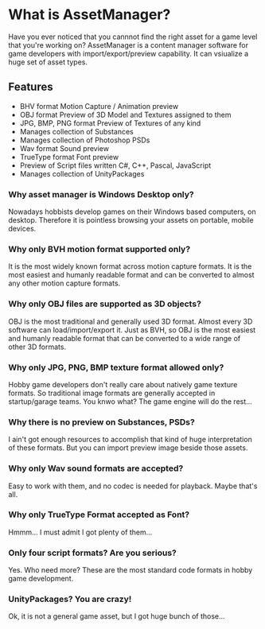 # What is AssetManager?
Have you ever noticed that you cannnot find the right asset for a game level that you're working on? AssetManager is a content manager software for game developers with import/export/preview capability. It can vsiualize a huge set of asset types.

## Features

* BHV format Motion Capture / Animation preview
* OBJ format Preview of 3D Model and Textures assigned to them
* JPG, BMP, PNG format Preview of Textures of any kind
* Manages collection of Substances
* Manages collection of Photoshop PSDs
* Wav format Sound preview
* TrueType format Font preview
* Preview of Script files written C#, C++, Pascal, JavaScript
* Manages collection of UnityPackages

### Why asset manager is Windows Desktop only?
Nowadays hobbists develop games on their Windows based computers, on desktop. Therefore it is pointless browsing your assets on portable, mobile devices.

### Why only BVH motion format supported only?
It is the most widely known format across motion capture formats. It is the most easiest and humanly readable format and can be converted to almost any other motion capture formats.

### Why only OBJ files are supported as 3D objects?
OBJ is the most traditional and generally used 3D format. Almost every 3D software can load/import/export it. Just as BVH, so OBJ is the most easiest and humanly readable format that can be converted to a wide range of other 3D formats.

### Why only JPG, PNG, BMP texture format allowed only?
Hobby game developers don't really care about natively game texture formats. So traditional image formats are generally accepted in startup/garage teams. You knwo what? The game engine will do the rest...

### Why there is no preview on Substances, PSDs?
I ain't got enough resources to accomplish that kind of huge interpretation of these formats. But you can import preview image beside those assets.

### Why only Wav sound formats are accepted?
Easy to work with them, and no codec is needed for playback. Maybe that's all.

### Why only TrueType Format accepted as Font?
Hmmm... I must admit I got plenty of them...

### Only four script formats? Are you serious?
Yes. Who need more? These are the most standard code formats in hobby game development.

### UnityPackages? You are crazy!
Ok, it is not a general game asset, but I got huge bunch of those...
